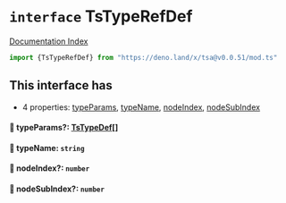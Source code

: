 # `interface` TsTypeRefDef

[Documentation Index](../README.md)

```ts
import {TsTypeRefDef} from "https://deno.land/x/tsa@v0.0.51/mod.ts"
```

## This interface has

- 4 properties:
[typeParams](#-typeparams-tstypedef),
[typeName](#-typename-string),
[nodeIndex](#-nodeindex-number),
[nodeSubIndex](#-nodesubindex-number)


#### 📄 typeParams?: [TsTypeDef](../type.TsTypeDef/README.md)\[]



#### 📄 typeName: `string`



#### 📄 nodeIndex?: `number`



#### 📄 nodeSubIndex?: `number`



